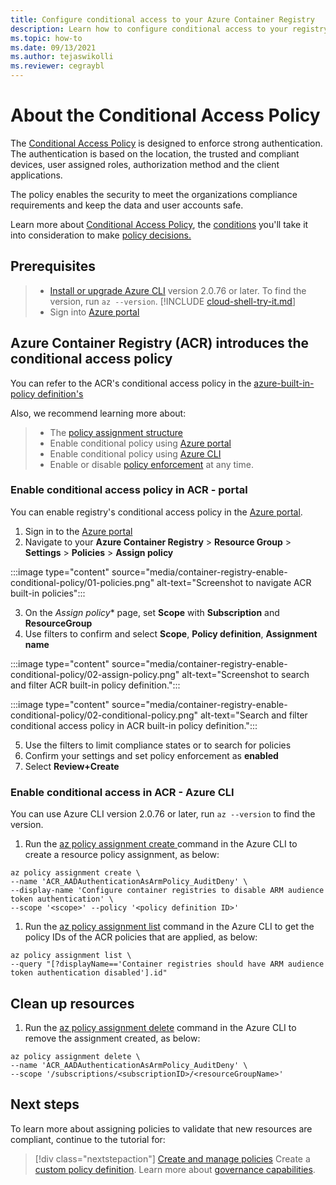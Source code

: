 ```yaml
---
title: Configure conditional access to your Azure Container Registry
description: Learn how to configure conditional access to your registry by using Azure CLI and Azure portal.
ms.topic: how-to
ms.date: 09/13/2021
ms.author: tejaswikolli
ms.reviewer: cegraybl 
---
```

# About the Conditional Access Policy

The [Conditional Access Policy](/azure/active-directory/conditional-access/overview.md) is designed to enforce strong authentication. The authentication is based on the location, the trusted and compliant devices, user assigned roles, authorization method and the client applications. 

The policy enables the security to meet the organizations compliance requirements and keep the data and user accounts safe.

Learn more about [Conditional Access Policy](conditional-access/overview.md), the [conditions](conditional-access/overview.md#common-signals,) you'll take it into consideration to make [policy decisions.](/azure/active-directory/conditional-access/overview.md#common-decisions)

## Prerequisites

>* [Install or upgrade Azure CLI](/cli/azure/install-azure-cli) version 2.0.76 or later. To find the version, run `az --version`.
[!INCLUDE [cloud-shell-try-it.md](../../../includes/cloud-shell-try-it.md)]
>* Sign into [Azure portal](https://portal.azure.com) 

## Azure Container Registry (ACR) introduces the conditional access policy

You can refer to the ACR's conditional access policy in the [azure-built-in-policy definition's](policy-reference.md) 

Also, we recommend learning more about:

>* The [policy assignment structure](/azure/governance/policy/concepts/assignment-structure#enforcement-mode)
>* Enable conditional policy using [Azure portal](../governance/policy/assign-policy-portal.md) 
>* Enable conditional policy using [Azure CLI](../governance/policy/assign-policy-azurecli.md)
>*  Enable or disable [policy enforcement](../governance/policy/concepts/assignment-structure.md#enforcement-mode) at any time.
### Enable conditional access policy in ACR - portal

You can enable registry's conditional access policy in the [Azure portal](https://portal.azure.com). 

1. Sign in to the [Azure portal](https://portal.azure.com) 
2. Navigate to your **Azure Container Registry** > **Resource Group** > **Settings** > **Policies** > **Assign policy**
 
:::image type="content" source="media/container-registry-enable-conditional-policy/01-policies.png" alt-text="Screenshot to navigate ACR built-in policies":::

3. On the *Assign policy** page, set **Scope** with **Subscription** and **ResourceGroup**
4. Use filters to confirm and select **Scope**, **Policy definition**, **Assignment name**

:::image type="content" source="media/container-registry-enable-conditional-policy/02-assign-policy.png" alt-text="Screenshot to search and filter ACR built-in policy definition.":::

:::image type="content" source="media/container-registry-enable-conditional-policy/02-conditional-policy.png" alt-text="Search and filter conditional access policy in ACR built-in policy definition.":::

5. Use the filters to limit compliance states or to search for policies
6. Confirm your settings and set policy enforcement as **enabled**
7. Select **Review+Create**

### Enable conditional access in ACR - Azure CLI

You can use Azure CLI version 2.0.76 or later, run `az --version` to find the version. 

1. Run the [az policy assignment create ](cli/azure/policy/assignment#az-policy-assignment-create) command in the Azure CLI to create a resource policy assignment, as below:

```azurecli-interactive
az policy assignment create \ 
--name 'ACR_AADAuthenticationAsArmPolicy_AuditDeny' \
--display-name 'Configure container registries to disable ARM audience token authentication' \
--scope '<scope>' --policy '<policy definition ID>'
```

1. Run the [az policy assignment list](/cli/azure/policy/assignment#az-policy-assignment-list) command in the Azure CLI to get the policy IDs of the ACR policies that are applied, as below:

```azurecli-interactive
az policy assignment list \
--query "[?displayName=='Container registries should have ARM audience token authentication disabled'].id"
```

## Clean up resources

1. Run the [az policy assignment delete](/cli/azure/policy/assignment#az-policy-assignment-delete) command in the Azure CLI to remove the assignment created, as below:

```azurecli-interactive
az policy assignment delete \
--name 'ACR_AADAuthenticationAsArmPolicy_AuditDeny' \
--scope '/subscriptions/<subscriptionID>/<resourceGroupName>'
```

## Next steps

To learn more about assigning policies to validate that new resources are compliant, continue to the
tutorial for:

> [!div class="nextstepaction"]
> [Create and manage policies](./tutorials/create-and-manage.md)
> Create a [custom policy definition](../governance/policy/tutorials/create-custom-policy-definition.md).
> Learn more about [governance capabilities](../governance/index.yml).